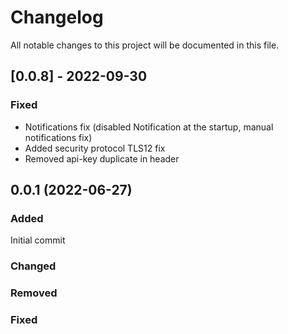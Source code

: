 # Changelog
All notable changes to this project will be documented in this file.

## [0.0.8] - 2022-09-30

### Fixed
- Notifications fix (disabled Notification at the startup, manual notifications fix)
- Added security protocol TLS12 fix
- Removed api-key duplicate in header

## 0.0.1 (2022-06-27)

### Added
Initial commit

### Changed

### Removed

### Fixed
